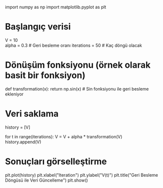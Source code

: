 import numpy as np
import matplotlib.pyplot as plt

# Başlangıç verisi
V = 10  
alpha = 0.3  # Geri besleme oranı
iterations = 50  # Kaç döngü olacak

# Dönüşüm fonksiyonu (örnek olarak basit bir fonksiyon)
def transformation(x):
    return np.sin(x)  # Sin fonksiyonu ile geri besleme ekleniyor

# Veri saklama
history = [V]

for t in range(iterations):
    V = V + alpha * transformation(V)
    history.append(V)

# Sonuçları görselleştirme
plt.plot(history)
plt.xlabel("Iteration")
plt.ylabel("V(t)")
plt.title("Geri Besleme Döngüsü ile Veri Güncelleme")
plt.show()
